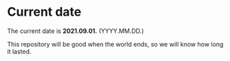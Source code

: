 # Current date

The current date is **2021.09.01.** (YYYY.MM.DD.)

This repository will be good when the world ends, so we will know how long it lasted.